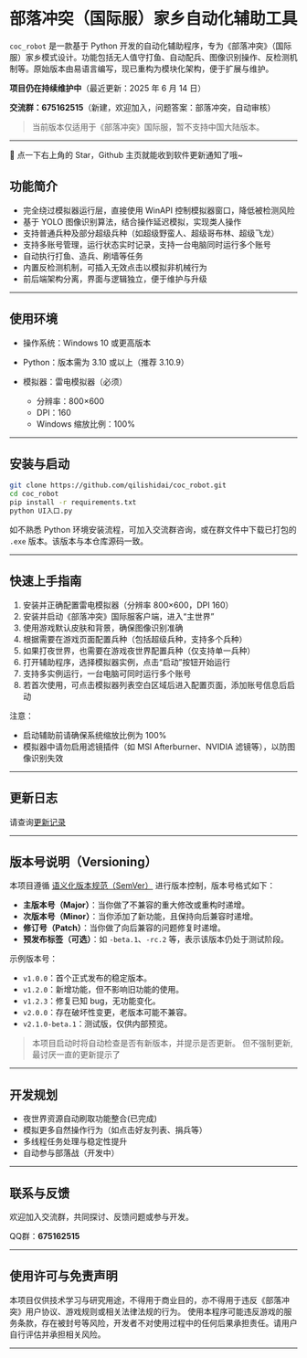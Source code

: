 # 部落冲突（国际服）家乡自动化辅助工具

`coc_robot` 是一款基于 Python 开发的自动化辅助程序，专为《部落冲突》（国际服）家乡模式设计。功能包括无人值守打鱼、自动配兵、图像识别操作、反检测机制等。原始版本由易语言编写，现已重构为模块化架构，便于扩展与维护。

**项目仍在持续维护中**（最近更新：2025 年 6 月 14 日）

**交流群：675162515**（新建，欢迎加入，问题答案：部落冲突，自动审核）


> 当前版本仅适用于《部落冲突》国际服，暂不支持中国大陆版本。

---

🌟 点一下右上角的 Star，Github 主页就能收到软件更新通知了哦~
## 功能简介

* 完全绕过模拟器运行层，直接使用 WinAPI 控制模拟器窗口，降低被检测风险
* 基于 YOLO 图像识别算法，结合操作延迟模拟，实现类人操作
* 支持普通兵种及部分超级兵种（如超级野蛮人、超级哥布林、超级飞龙）
* 支持多账号管理，运行状态实时记录，支持一台电脑同时运行多个账号
* 自动执行打鱼、造兵、刷墙等任务
* 内置反检测机制，可插入无效点击以模拟非机械行为
* 前后端架构分离，界面与逻辑独立，便于维护与升级

---

## 使用环境

* 操作系统：Windows 10 或更高版本
* Python：版本需为 3.10 或以上（推荐 3.10.9）
* 模拟器：雷电模拟器（必须）

  * 分辨率：800×600
  * DPI：160
  * Windows 缩放比例：100%

---

## 安装与启动

```bash
git clone https://github.com/qilishidai/coc_robot.git
cd coc_robot
pip install -r requirements.txt
python UI入口.py
```

如不熟悉 Python 环境安装流程，可加入交流群咨询，或在群文件中下载已打包的 `.exe` 版本。该版本与本仓库源码一致。

---

## 快速上手指南

1. 安装并正确配置雷电模拟器（分辨率 800×600，DPI 160）
2. 安装并启动《部落冲突》国际服客户端，进入“主世界”
3. 使用游戏默认皮肤和背景，确保图像识别准确
4. 根据需要在游戏页面配置兵种（包括超级兵种，支持多个兵种）
5. 如果打夜世界，也需要在游戏夜世界配置兵种（仅支持单一兵种）
6. 打开辅助程序，选择模拟器实例，点击“启动”按钮开始运行
7. 支持多实例运行，一台电脑可同时运行多个账号
8. 若首次使用，可点击模拟器列表空白区域后进入配置页面，添加账号信息后启动

注意：

* 启动辅助前请确保系统缩放比例为 100%
* 模拟器中请勿启用滤镜插件（如 MSI Afterburner、NVIDIA 滤镜等），以防图像识别失效




---

## 更新日志
请查询[更新记录](https://github.com/qilishidai/coc_robot/commits/main/)

---

##  版本号说明（Versioning）

本项目遵循 [语义化版本规范（SemVer）](https://semver.org/lang/zh-CN/) 进行版本控制，版本号格式如下：


- **主版本号（Major）**：当你做了不兼容的重大修改或重构时递增。
- **次版本号（Minor）**：当你添加了新功能，且保持向后兼容时递增。
- **修订号（Patch）**：当你做了向后兼容的问题修复时递增。
- **预发布标签（可选）**：如 `-beta.1`、`-rc.2` 等，表示该版本仍处于测试阶段。

示例版本号：
- `v1.0.0`：首个正式发布的稳定版本。
- `v1.2.0`：新增功能，但不影响旧功能的使用。
- `v1.2.3`：修复已知 bug，无功能变化。
- `v2.0.0`：存在破坏性变更，老版本可能不兼容。
- `v2.1.0-beta.1`：测试版，仅供内部预览。

> 本项目启动时将自动检查是否有新版本，并提示是否更新。
> 但不强制更新,最讨厌一直的更新提示了

---
## 开发规划


* 夜世界资源自动刷取功能整合(已完成)
* 模拟更多自然操作行为（如点击好友列表、捐兵等）
* 多线程任务处理与稳定性提升
* 自动参与部落战（开发中）

---

## 联系与反馈

欢迎加入交流群，共同探讨、反馈问题或参与开发。

QQ群：**675162515**

---

## 使用许可与免责声明

本项目仅供技术学习与研究用途，不得用于商业目的，亦不得用于违反《部落冲突》用户协议、游戏规则或相关法律法规的行为。
使用本程序可能违反游戏的服务条款，存在被封号等风险，开发者不对使用过程中的任何后果承担责任。请用户自行评估并承担相关风险。

---
